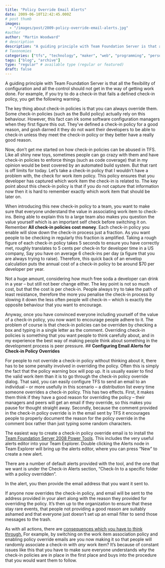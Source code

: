 ```yaml
---
title: "Policy Override Email Alerts"
date: 2009-06-10T12:42:45.000Z
# post thumb
images:
  - "/images/post/2009-policy-override-email-alerts.jpg"
#author
author: "Martin Woodward"
# description
description: "A guiding principle with Team Foundation Server is that all the flexibility of configuration and all the control should not get in the way."
# Taxonomies
categories: ["tfs", "technology", "maker", "web", "programming", "personal"]
tags: ["blog", "archive"]
type: "regular" # available type (regular or featured)
draft: false
---
```

A guiding principle with Team Foundation Server is that all the flexibility of configuration and all the control should not get in the way of getting work done.  For example, if you try to do a check-in that fails a defined check-in policy, you get the following warning.  

The key thing about check-in policies is that you can always override them.  Some check-in policies (such as the Build policy) actually rely on this behaviour.  However, this fact can irk some software configuration managers when they first figure this out.  They’ve defined a check-in policy for a good reason, and gosh darned it they do not want their developers to be able to check-in unless they meet the check-in policy or they better have a really good reason.  

Now, don’t get me started on how check-in policies can be abused in TFS.  Like all shiny new toys, sometimes people can go crazy with them and have check-in policies to enforce things (such as code coverage) that in my opinion would be best covered by an automated build system.  But that rant is off limits for today.  Let’s take a check-in policy that I wouldn’t have a problem with, the check for work item policy.  This policy ensures that you developer has captured which work item the check-in is related to.  The key point about this check-in policy is that if you do not capture that information now then it is hard to remember exactly which work item that should be later on.    

When introducing this new check-in policy to a team, you want to make sure that everyone understand the value in associating work item to check-ins.  Being able to explain this to a large team also makes you question the value yourself which is an important self check before switching it on.  Remember **All check-in policies cost money**.  Each check-in policy you enable will slow down the check-in process just a fraction.  As you want people to be checking in regularly this fraction is amplified.  Taking a rough figure of each check-in policy takes 5 seconds to ensure you have correctly met, roughly translates to 5 cents per check-in for developer time in a US company,  Say you have on average 6 check-ins per day (a figure that you are always trying to raise).  Therefore, this quick back of an envelop calculation puts the annual cost of a check-in policy to be around $70 per developer per year.   

Not a huge amount, considering how much free soda a developer can drink in a year – but still not beer change either.  The key point is not so much cost, but that the cost is per check-in.  People always try to take the path of least resistance, therefore the more you penalise the check-in process by slowing it down the less often people will check-in – which is exactly the opposite behaviour that you want to encourage.  

Anyway, once you have convinced everyone including yourself of the value of a check-in policy, you now want to encourage people adhere to it.  The problem of course is that check-in policies can be overriden by checking a box and typing in a single letter as the comment.  Overriding check-in policies is something that you want people to think carefully about, and in my experience the best way of making people think about something in the development process is peer pressure.  ## **Configuring Email Alerts for Check-in Policy Overrides**  

For people to not override a check-in policy without thinking about it, there has to be some penalty involved in overriding the policy.  Often this is simply the fact that the policy warning box will pop up.  It is usually easier to find the valid work item than it is to go through the check-in policy override dialog.  That said, you can easily configure TFS to send an email to an individual – or more usefully in this scenario – a distribution list every time someone overrides a check-in policy.  This has two effects.  First, it makes them think if they have a good reason for overriding the policy – their managers and peers will get an email if they override, so this makes you pause for thought straight away.  Secondly, because the comment provided in the check-in policy override is in the email sent by TFS it encourages people to properly document the reason for the policy override in the comment box rather than just typing some random characters.  

The easiest way to create a check-in policy override email is to install the [Team Foundation Server 2008 Power Tools](http://msdn.microsoft.com/en-us/teamsystem/bb980963.aspx).  This includes the very useful alerts editor into your Team Explorer.  Double clicking the Alerts node in Team Explorer will bring up the alerts editor, where you can press “New” to create a new alert.  

There are a number of default alerts provided with the tool, and the one that we want is under the Check-in Alerts section, “Check-In to a specific folder with a policy overridden”.  

 In the alert, you then provide the email address that you want it sent to.  

If anyone now overrides the check-in policy, and email will be sent to the address provided in your alert along with the reason they provided for overriding the policy.  It’s then up to the organization to ensure that these stay rare events, that people not providing a good reason are suitably ashamed and that everyone just doesn’t set up an email filter to send those messages to the trash.  

As with all actions, there are [consequences which you have to think through.](http://www.woodwardweb.com/vsts/the_measurement.html)  For example, by switching on the work item association policy and enabling policy override emails are you now making it so that people will randomly associate a check-in with *any* work item?  It’s because of constant issues like this that you have to make sure everyone understands *why* the check-in policies are in place in the first place and buys into the procedure that you would want them to follow.